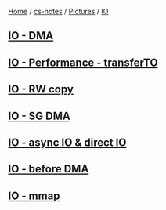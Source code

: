 [Home](https://mengxianbin.github.io) /
[cs-notes](https://mengxianbin.github.io/cs-notes/site) /
[Pictures](https://mengxianbin.github.io/cs-notes/site/Pictures) /
[IO](https://mengxianbin.github.io/cs-notes/site/Pictures/IO)

## [IO - DMA](https://mengxianbin.github.io/cs-notes/site/Pictures/IO/IO%20-%20DMA)

## [IO - Performance - transferTO](https://mengxianbin.github.io/cs-notes/site/Pictures/IO/IO%20-%20Performance%20-%20transferTO)

## [IO - RW copy](https://mengxianbin.github.io/cs-notes/site/Pictures/IO/IO%20-%20RW%20copy)

## [IO - SG DMA](https://mengxianbin.github.io/cs-notes/site/Pictures/IO/IO%20-%20SG%20DMA)

## [IO - async IO & direct IO](https://mengxianbin.github.io/cs-notes/site/Pictures/IO/IO%20-%20async%20IO%20&%20direct%20IO)

## [IO - before DMA](https://mengxianbin.github.io/cs-notes/site/Pictures/IO/IO%20-%20before%20DMA)

## [IO - mmap](https://mengxianbin.github.io/cs-notes/site/Pictures/IO/IO%20-%20mmap)
